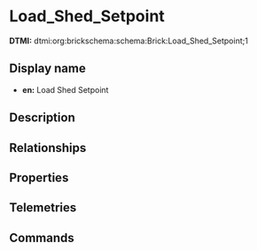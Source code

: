 # Load_Shed_Setpoint
**DTMI:** dtmi:org:brickschema:schema:Brick:Load_Shed_Setpoint;1
## Display name
- **en:** Load Shed Setpoint
## Description
## Relationships
## Properties
## Telemetries
## Commands
